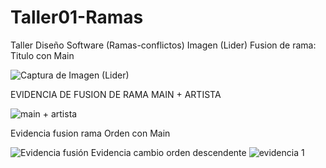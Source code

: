 # Taller01-Ramas
Taller Diseño Software (Ramas-conflictos)
Imagen (Lider)
Fusion de rama: Titulo con Main

![Captura de Imagen (Lider)](https://github.com/Alex-Benites/Taller01-Ramas/assets/136673432/8bb1120f-337f-4662-ad36-ae39210138ed)

EVIDENCIA DE FUSION DE RAMA MAIN + ARTISTA

![main + artista](https://github.com/Alex-Benites/Taller01-Ramas/assets/136658235/5a6a15bf-d262-4fa2-a1c1-427ad41aed33)

Evidencia fusion rama Orden con Main

![Evidencia fusión](https://github.com/Alex-Benites/Taller01-Ramas/assets/132379170/f7e9edac-0e34-4578-92d6-7c498a60b96c)
Evidencia cambio orden descendente ![evidencia 1](https://github.com/Alex-Benites/Taller01-Ramas/assets/132379170/3c1e6022-8830-4a58-b140-f8a5ebddbe06)
